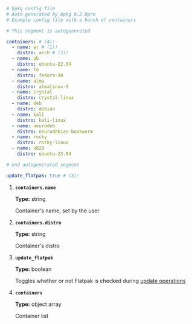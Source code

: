 ```yaml title="bpkg.yaml"
# bpkg config file
# Auto-generated by bpkg 0.2.0pre
# Example config file with a bunch of containers

# This segment is autogenerated

containers: # (4)!
  - name: ar # (1)!
    distro: arch # (2)!
  - name: ub
    distro: ubuntu-22.04
  - name: fe
    distro: fedora-38
  - name: alma
    distro: almalinux-9
  - name: crystal
    distro: crystal-linux
  - name: deb
    distro: debian
  - name: kali
    distro: kali-linux
  - name: neurodeb
    distro: neurodebian-bookworm
  - name: rocky
    distro: rocky-linux
  - name: ub23
    distro: ubuntu-23.04

# end autogenerated segment

update_flatpak: true # (3)!
```

1.    **`containers.name`**
      
      **Type:** string

      Container's name, set by the user
    
2.    **`containers.distro`**
      
      **Type:** string

      Container's distro

3.    **`update_flatpak`**
      
      **Type:** boolean
    
      Toggles whether or not Flatpak is checked during [update operations](../bpkg#update-packages)

4.    **`containers`**
      
      **Type:** object array

      Container list
